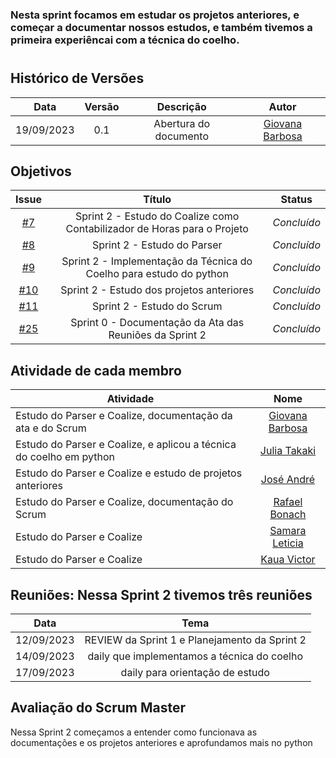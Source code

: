 ### Nesta sprint focamos em estudar os projetos anteriores, e começar a documentar nossos estudos, e também tivemos a primeira experiêncai com a técnica do coelho.

#

## Histórico de Versões

| Data       | Versão | Descrição                                 | Autor             |
| :--------: | :----: | :--------------------:                    | :---------------: |
| 19/09/2023 |  0.1   | Abertura do documento                     | [Giovana Barbosa ](https://github.com/gio221) |

## Objetivos

|                            Issue                             |              Título               |                    Status                    |
| :----------------------------------------------------------: | :-------------------------------: | :-------------------------------------------------: |
| [#7](https://github.com/unb-mds/2023-2-Squad07/issues/7) |  Sprint 2 - Estudo do Coalize como Contabilizador de Horas para o Projeto  | _Concluído_ |
| [#8](https://github.com/unb-mds/2023-2-Squad07/issues/8) | Sprint 2 - Estudo do Parser|  _Concluído_ |
| [#9](https://github.com/unb-mds/2023-2-Squad07/issues/9) | Sprint 2 - Implementação da Técnica do Coelho para estudo do python  | _Concluído_ |
| [#10](https://github.com/unb-mds/2023-2-Squad07/issues/10) | Sprint 2 - Estudo dos projetos anteriores| _Concluído_|
| [#11](https://github.com/unb-mds/2023-2-Squad07/issues/11) | Sprint 2 - Estudo do Scrum  | _Concluído_|
| [#25](https://github.com/unb-mds/2023-2-Squad07/issues/25) | Sprint 0 - Documentação da Ata das Reuniões da Sprint 2  | _Concluído_ | 

## Atividade de cada membro
| Atividade        |                                                                           Nome                                                                            |
| ------------- | :-------------------------------------------------------------------------------------------------------------------------------------------------------: |
| Estudo do Parser e Coalize, documentação da ata e do Scrum  |                                                    [Giovana Barbosa ](https://github.com/gio221)                                                    |
| Estudo do Parser e Coalize, e aplicou a técnica do coelho em python |                                                    [Julia Takaki](https://github.com/juliatakaki)                                                    |
|Estudo do Parser e Coalize e estudo de projetos anteriores           |                                                    [José André](https://github.com/joseandre25)                                                     |
| Estudo do Parser e Coalize, documentação do Scrum    |                                                    [Rafael Bonach](https://github.com/RafaBonach)                                                    |
| Estudo do Parser e Coalize     |                                                    [Samara Leticia](https://github.com/samarawwleticia)                                                    |
| Estudo do Parser e Coalize | [Kaua Victor](https://github.com/Kauanviictor) |

## Reuniões: Nessa Sprint 2 tivemos três reuniões

| Data       | Tema                             
| :---------:| :---------------------------------------------:      
| 12/09/2023 |  REVIEW da Sprint 1 e Planejamento da Sprint 2   
| 14/09/2023 |  daily que implementamos a técnica do coelho   
| 17/09/2023 |  daily para orientação de estudo    



## Avaliação do Scrum Master

Nessa Sprint 2 começamos a entender como funcionava as documentações e os projetos anteriores e aprofundamos mais no python